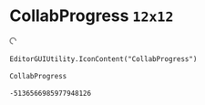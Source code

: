 # CollabProgress `12x12`
<img src="/img/CollabProgress.png" width=12 height=12>

``` CSharp
EditorGUIUtility.IconContent("CollabProgress")
```
```
CollabProgress
```
```
-5136566985977948126
```
